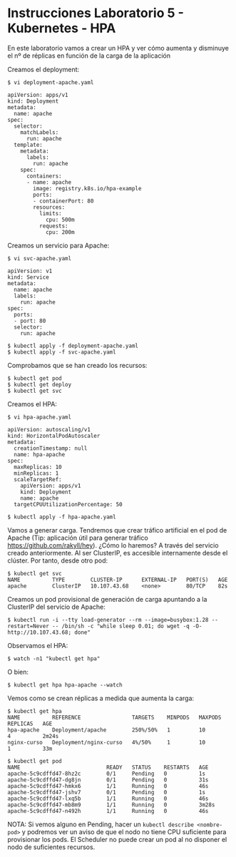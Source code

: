 # Instrucciones Laboratorio 5 - Kubernetes - HPA
En este laboratorio vamos a crear un HPA y ver cómo aumenta y disminuye el nº de réplicas en función de la carga de la aplicación

Creamos el deployment:

	$ vi deployment-apache.yaml
 
	apiVersion: apps/v1
	kind: Deployment
	metadata:
	  name: apache
	spec:
	  selector:
	    matchLabels:
	      run: apache
	  template:
	    metadata:
	      labels:
	        run: apache
	    spec:
	      containers:
	      - name: apache
	        image: registry.k8s.io/hpa-example
	        ports:
	        - containerPort: 80
	        resources:
	          limits:
	            cpu: 500m
	          requests:
	            cpu: 200m

Creamos un servicio para Apache:

 	$ vi svc-apache.yaml
  
	apiVersion: v1
	kind: Service
	metadata:
	  name: apache
	  labels:
	    run: apache
	spec:
	  ports:
	  - port: 80
	  selector:
	    run: apache

	$ kubectl apply -f deployment-apache.yaml
 	$ kubectl apply -f svc-apache.yaml

Comprobamos que se han creado los recursos:

	$ kubectl get pod
 	$ kubectl get deploy
  	$ kubectl get svc

Creamos el HPA:

	$ vi hpa-apache.yaml

	apiVersion: autoscaling/v1
	kind: HorizontalPodAutoscaler
	metadata:
	  creationTimestamp: null
	  name: hpa-apache
	spec:
	  maxReplicas: 10
	  minReplicas: 1
	  scaleTargetRef:
	    apiVersion: apps/v1
	    kind: Deployment
	    name: apache
	  targetCPUUtilizationPercentage: 50

	$ kubectl apply -f hpa-apache.yaml

Vamos a generar carga. Tendremos que crear tráfico artificial en el pod de Apache (Tip: aplicación útil para generar tráfico https://github.com/rakyll/hey). ¿Cómo lo haremos? A través del servicio creado anteriormente. Al ser ClusterIP, es accesible internamente desde el clúster. Por tanto, desde otro pod:

	$ kubectl get svc
	NAME          TYPE        CLUSTER-IP      EXTERNAL-IP   PORT(S)   AGE
	apache        ClusterIP   10.107.43.68    <none>        80/TCP    82s

Creamos un pod provisional de generación de carga apuntando a la ClusterIP del servicio de Apache:

	$ kubectl run -i --tty load-generator --rm --image=busybox:1.28 --restart=Never -- /bin/sh -c "while sleep 0.01; do wget -q -O- http://10.107.43.68; done"

Observamos el HPA:

	$ watch -n1 "kubectl get hpa"

O bien:

	$ kubectl get hpa hpa-apache --watch

Vemos como se crean réplicas a medida que aumenta la carga:

	$ kubectl get hpa
	NAME          REFERENCE                TARGETS    MINPODS   MAXPODS   REPLICAS   AGE
	hpa-apache    Deployment/apache        250%/50%   1         10        4          2m24s
	nginx-curso   Deployment/nginx-curso   4%/50%     1         10        1          33m
	
	$ kubectl get pod
	NAME                           READY   STATUS    RESTARTS   AGE
	apache-5c9cdffd47-8hz2c        0/1     Pending   0          1s
	apache-5c9cdffd47-dg8jn        0/1     Pending   0          31s
	apache-5c9cdffd47-hmkx6        1/1     Running   0          46s
	apache-5c9cdffd47-jshv7        0/1     Pending   0          1s
	apache-5c9cdffd47-lxq5b        1/1     Running   0          46s
	apache-5c9cdffd47-mb8m9        1/1     Running   0          3m28s
	apache-5c9cdffd47-n492h        1/1     Running   0          46s

NOTA: Si vemos alguno en Pending, hacer un `kubectl describe <nombre-pod>` y podremos ver un aviso de que el nodo no tiene CPU suficiente para provisionar los pods. El Scheduler no puede crear un pod al no disponer el nodo de suficientes recursos.

